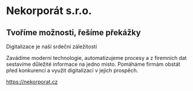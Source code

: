 # Nekorporát s.r.o.

## Tvoříme možnosti, řešíme překážky

Digitalizace je naší srdeční záležitostí

Zavádíme moderní technologie, automatizujeme procesy a z firemních dat sestavíme důležité informace na jedno místo.
Pomáháme firmám obstát před konkurencí a využít digitalizaci v jejich prospěch.

https://nekorporat.cz

